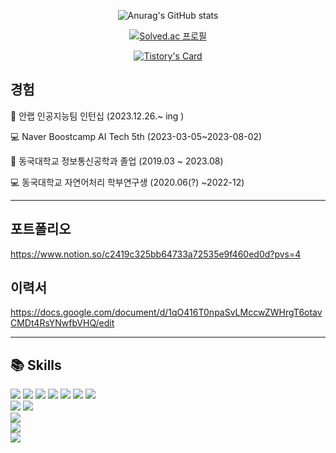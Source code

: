 <div align=center>
  
![Anurag's GitHub stats](https://github-readme-stats.vercel.app/api?username=imsmile2000&show_icons=true)

[![Solved.ac
프로필](http://mazassumnida.wtf/api/v2/generate_badge?boj=imsmile2000)](https://solved.ac/imsmile2000)

[![Tistory's Card](https://github-readme-tistory-card.vercel.app/api?name=imsmile2000)](https://imsmile2000.tistory.com)

</div>

## 경험

🏢 안랩 인공지능팀 인턴십 (2023.12.26.~ ing )<br>

💻 Naver Boostcamp AI Tech 5th (2023-03-05~2023-08-02)<br>

🏫 동국대학교 정보통신공학과 졸업 (2019.03 ~ 2023.08)

💻 동국대학교 자연어처리 학부연구생 (2020.06(?) ~2022-12)<br>

----

## 포트폴리오
https://www.notion.so/c2419c325bb64733a72535e9f460ed0d?pvs=4

## 이력서
https://docs.google.com/document/d/1qO416T0npaSvLMccwZWHrgT6otavCMDt4RsYNwfbVHQ/edit

----

## 📚 Skills
<div align=left> 
  <img src="https://img.shields.io/badge/Python-3776AB?style=for-the-badge&logo=python&logoColor=white">
  <img src="https://img.shields.io/badge/OpenCV-5C3EE8?style=for-the-badge&logo=opencv&logoColor=white">
  <img src="https://img.shields.io/badge/pytorch-EE4C2C?style=for-the-badge&logo=pytorch&logoColor=white">
  <img src="https://img.shields.io/badge/streamlit-FF4B4B?style=for-the-badge&logo=streamlit&logoColor=white">
  <img src="https://img.shields.io/badge/wandb-FF4B4B?style=for-the-badge&logo=wandb&logoColor=white">
  <img src="https://img.shields.io/badge/pandas-150458?style=for-the-badge&logo=pandas&logoColor=white">
  <img src="https://img.shields.io/badge/YOLO-00FFFF?style=for-the-badge&logo=yolo&logoColor=white">
  <br>
  <img src="https://img.shields.io/badge/React-61DAFB?style=for-the-badge&logo=react&logoColor=white">
  <img src="https://img.shields.io/badge/html-E34F26?style=for-the-badge&logo=html&logoColor=white">
  <br>
  <img src="https://img.shields.io/badge/mysql-4479A1?style=for-the-badge&logo=mysql&logoColor=white">
  <br>
  <img src="https://img.shields.io/badge/amazonaws-232F3E?style=for-the-badge&logo=amazonaws&logoColor=white">
  <br>
  <img src="https://img.shields.io/badge/RASA-5A17EE?style=for-the-badge&logo=rasa&logoColor=white">
</div>
